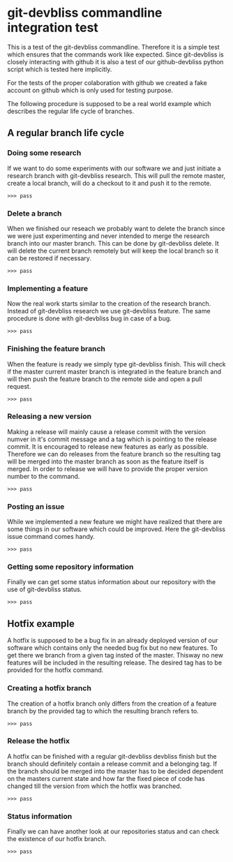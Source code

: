# git-devbliss commandline integration test

This is a test of the git-devbliss commandline. Therefore it is a simple test
which ensures that the commands work like expected. Since git-devbliss is
closely interacting with github it is also a test of our github-devbliss
python script which is tested here implicitly.

For the tests of the proper colaboration with github we created a fake account
on github which is only used for testing purpose.

The following procedure is supposed to be a real world example which describes
the regular life cycle of branches.

## A regular branch life cycle

### Doing some research

If we want to do some experiments with our software we and just initiate a
research branch with git-devbliss research. This will pull the remote master,
create a local branch, will do a checkout to it and push it to the remote.

    >>> pass

### Delete a branch

When we finished our reseach we probably want to delete the branch since we
were just experimenting and never intended to merge the research branch into
our master branch. This can be done by git-devbliss delete. It will delete the
current branch remotely but will keep the local branch so it can be restored if
necessary.

    >>> pass

### Implementing a feature

Now the real work starts similar to the creation of the research branch.
Instead of git-devbliss research we use git-devbliss feature. The same
procedure is done with git-devbliss bug in case of a bug.

    >>> pass

### Finishing the feature branch

When the feature is ready we simply type git-devbliss finish. This will check
if the master current master branch is integrated in the feature branch and
will then push the feature branch to the remote side and open a pull request.

    >>> pass

### Releasing a new version

Making a release will mainly cause a release commit with the version numver in
it's commit message and a tag which is pointing to the release commit.
It is encouraged to release new features as early as possible. Therefore we can
do releases from the feature branch so the resulting tag will be merged into
the master branch as soon as the feature itself is merged.
In order to release we will have to provide the proper version number to the
command.

    >>> pass

### Posting an issue

While we implemented a new feature we might have realized that there are some
things in our software which could be improved. Here the git-devbliss issue
command comes handy.

    >>> pass

### Getting some repository information

Finally we can get some status information about our repository with the use of
git-devbliss status.

    >>> pass

## Hotfix example

A hotfix is supposed to be a bug fix in an already deployed version of our
software which contains only the needed bug fix but no new features. To get
there we branch from a given tag insted of the master. Thisway no new features
will be included in the resulting release. The desired tag has to be provided
for the hotfix command.

### Creating a hotfix branch

The creation of a hotfix branch only differs from the creation of a feature
branch by the provided tag to which the resulting branch refers to.

    >>> pass

### Release the hotfix

A hotfix can be finished with a regular git-devbliss devbliss finish but the
branch should definitely contain a release commit and a belonging tag.
If the branch should be merged into the master has to be decided dependent
on the masters current state and how far the fixed piece of code has changed
till the version from which the hotfix was branched.

    >>> pass

### Status information

Finally we can have another look at our repositories status and can check the
existence of our hotfix branch.

    >>> pass


